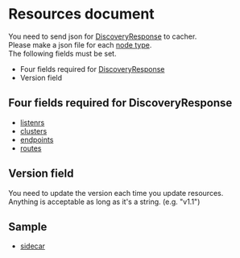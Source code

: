 # Resources document

You need to send json for [DiscoveryResponse](https://www.envoyproxy.io/docs/envoy/latest/api-v2/api/v2/discovery.proto#discoveryresponse) to cacher.  
Please make a json file for each [node type](https://github.com/nakabonne/sxds#terms).  
The following fields must be set.  

- Four fields required for [DiscoveryResponse](https://www.envoyproxy.io/docs/envoy/latest/api-v2/api/v2/discovery.proto#discoveryresponse)
- Version field

## Four fields required for DiscoveryResponse

- [listenrs](https://www.envoyproxy.io/docs/envoy/latest/api-v2/api/v2/lds.proto#envoy-api-msg-listener)
- [clusters](https://www.envoyproxy.io/docs/envoy/latest/api-v2/api/v2/cds.proto#cluster)
- [endpoints](https://www.envoyproxy.io/docs/envoy/latest/api-v2/api/v2/eds.proto#envoy-api-msg-clusterloadassignment)
- [routes](https://www.envoyproxy.io/docs/envoy/latest/api-v2/api/v2/rds.proto#routeconfiguration)

## Version field

You need to update the version each time you update resources.  
Anything is acceptable as long as it's a string. (e.g. "v1.1")

## Sample

- [sidecar](https://github.com/nakabonne/sxds/blob/master/sample/resource/sidecar.json)
